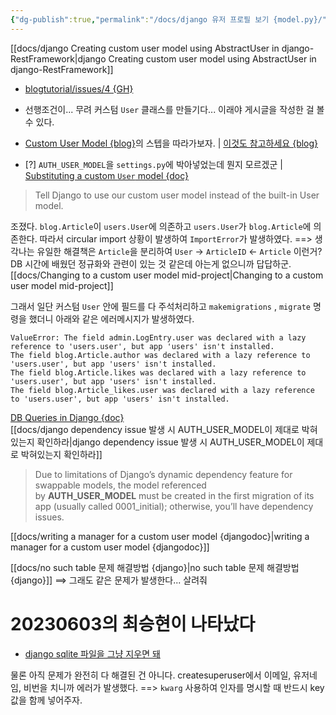 ```yaml
---
{"dg-publish":true,"permalink":"/docs/django 유저 프로필 보기 {model.py}/","title":"django 유저 프로필 보기 {model.py}"}
---
```


[[docs/django Creating custom user model using AbstractUser in django-RestFramework\|django Creating custom user model using AbstractUser in django-RestFramework]]

- [blogtutorial/issues/4 {GH}](https://github.com/ESTsoft-Book-Project/blogtutorial/issues/4)
- 선행조건이... 무려 커스텀 `User` 클래스를 만들기다... 이래야 게시글을 작성한 걸 볼 수 있다.
- [Custom User Model {blog}](https://learndjango.com/tutorials/django-custom-user-model)의 스텝을 따라가보자. | [이것도 참고하세요 {blog}](https://testdriven.io/blog/django-custom-user-model/)

- [?] `AUTH_USER_MODEL`을 `settings.py`에 박아넣었는데 뭔지 모르겠군 | [Substituting a custom `User` model {doc}](https://docs.djangoproject.com/en/4.2/topics/auth/customizing/#substituting-a-custom-user-model)

> Tell Django to use our custom user model instead of the built-in User model.

조졌다. `blog.Article`이 `users.User`에 의존하고 `users.User`가 `blog.Article`에 의존한다. 따라서 circular import 상황이 발생하여 `ImportError`가 발생하였다. ==> 생각나는 유일한 해결책은 `Article`을 분리하여 `User` -> `ArticleID` <- `Article` 이런거? DB 시간에 배웠던 정규화와 관련이 있는 것 같은데 아는게 없으니까 답답하군. [[docs/Changing to a custom user model mid-project\|Changing to a custom user model mid-project]]

그래서 일단 커스텀 `User` 안에 필드를 다 주석처리하고 `makemigrations` , `migrate` 명령을 했더니 아래와 같은 에러메시지가 발생하였다.

```shell
ValueError: The field admin.LogEntry.user was declared with a lazy reference to 'users.user', but app 'users' isn't installed.
The field blog.Article.author was declared with a lazy reference to 'users.user', but app 'users' isn't installed.
The field blog.Article.likes was declared with a lazy reference to 'users.user', but app 'users' isn't installed.
The field blog.Article_likes.user was declared with a lazy reference to 'users.user', but app 'users' isn't installed.
```

[DB Queries in Django {doc}](https://docs.djangoproject.com/en/4.2/topics/db/queries/)  
[[docs/django dependency issue 발생 시 AUTH_USER_MODEL이 제대로 박혀있는지 확인하라\|django dependency issue 발생 시 AUTH_USER_MODEL이 제대로 박혀있는지 확인하라]]

> Due to limitations of Django’s dynamic dependency feature for swappable models, the model referenced by **AUTH_USER_MODEL** must be created in the first migration of its app (usually called 0001_initial); otherwise, you’ll have dependency issues.

[[docs/writing a manager for a custom user model {djangodoc}\|writing a manager for a custom user model {djangodoc}]]

[[docs/no such table 문제 해결방법 {django}\|no such table 문제 해결방법 {django}]] ==> 그래도 같은 문제가 발생한다... 살려줘

# 20230603의 최승현이 나타났다

- [django sqlite 파일을 그냥 지우면 돼](https://stackoverflow.com/questions/66733285/how-to-reset-django-database)

물론 아직 문제가 완전히 다 해결된 건 아니다. createsuperuser에서 이메일, 유저네임, 비번을 치니까 에러가 발생했다. ==> `kwarg` 사용하여 인자를 명시할 때 반드시 key값을 함께 넣어주자.
